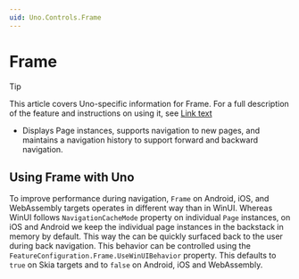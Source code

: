 ```yaml
---
uid: Uno.Controls.Frame
---
```


# Frame

<!-- Leave the infotip below in place, and add a link to the UWP documentation for the feature or control you're documenting. If the feature has no UWP equivalent, you should be using the Uno-only feature template: .feature-template-uno-only.md -->

> [!TIP]
> This article covers Uno-specific information for Frame. For a full description of the feature and instructions on using it, see [Link text](https://learn.microsoft.com/windows/windows-app-sdk/api/winrt/microsoft.ui.xaml.controls.frame?view=windows-app-sdk-1.5)

* Displays Page instances, supports navigation to new pages, and maintains a navigation history to support forward and backward navigation.

## Using Frame with Uno

To improve performance during navigation, `Frame` on Android, iOS, and WebAssembly targets operates in different way than in WinUI. Whereas WinUI follows `NavigationCacheMode` property on individual `Page` instances, on iOS and Android we keep the individual page instances in the backstack in memory by default. This way the can be quickly surfaced back to the user during back navigation. This behavior can be controlled using the `FeatureConfiguration.Frame.UseWinUIBehavior` property. This defaults to `true` on Skia targets and to `false` on Android, iOS and WebAssembly.
